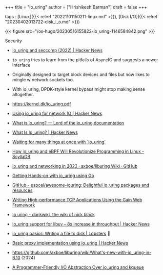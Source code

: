 +++
title = "io_uring"
author = ["Hrishikesh Barman"]
draft = false
+++

tags
: [Linux]({{< relref "20221101150211-linux.md" >}}), [Disk I/O]({{< relref "20230402013722-disk_i_o.md" >}})

{{< figure src="/ox-hugo/20230516155822-io_uring-1146584842.png" >}}

Security

-   [Io_uring and seccomp (2022) | Hacker News](https://news.ycombinator.com/item?id=41788426)

-   `io_uring` tries to learn from the pitfalls of AsyncIO and suggests a newer interface
-   Originally designed to target block devices and files but now likes to mingle w network sockets too.
-   With io_uring, DPDK-style kernel bypass might stop making sense altogether.
-   <https://kernel.dk/io_uring.pdf>
-   [Using io_uring for network IO | Hacker News](https://news.ycombinator.com/item?id=35547316)
-   [What is io_uring? — Lord of the io_uring documentation](https://unixism.net/loti/what_is_io_uring.html)
-   [What Is Io_uring? | Hacker News](https://news.ycombinator.com/item?id=41631982)
-   [Waiting for many things at once with \`io_uring\`](https://mazzo.li/posts/uring-multiplex.html)
-   [How io_uring and eBPF Will Revolutionize Programming in Linux - ScyllaDB](https://www.scylladb.com/2020/05/05/how-io_uring-and-ebpf-will-revolutionize-programming-in-linux/)
-   [io_uring and networking in 2023 · axboe/liburing Wiki · GitHub](https://github.com/axboe/liburing/wiki/io_uring-and-networking-in-2023/a6b20fcee88b253eb7dd8240e3c6535c4d32de72)
-   [Getting Hands-on with io_uring using Go](https://developers.mattermost.com/blog/hands-on-iouring-go/)
-   [GitHub - espoal/awesome-iouring: Delightful io_uring packages and resources](https://github.com/espoal/awesome-iouring)
-   [Writing High-performance TCP Applications Using the Gain Web Framework](https://betterprogramming.pub/an-introduction-to-gain-part-1-writing-high-performance-tcp-application-df5f7253e54a)
-   [Io uring - dankwiki, the wiki of nick black](https://nick-black.com/dankwiki/index.php/Io_uring#Zerocopy)
-   [io_uring support for libuv – 8x increase in throughput | Hacker News](https://news.ycombinator.com/item?id=36106196)
-   [io_uring basics: Writing a file to disk | Lobsters](https://lobste.rs/s/rimkv3/io_uring_basics_writing_file_disk) 🌟
-   [Basic proxy implementation using io_uring | Hacker News](https://news.ycombinator.com/item?id=39414630)
-   <https://github.com/axboe/liburing/wiki/What's-new-with-io_uring-in-6.10> (2024)
-   [A Programmer-Friendly I/O Abstraction Over io_uring and kqueue](https://tigerbeetle.com/blog/a-friendly-abstraction-over-iouring-and-kqueue)
